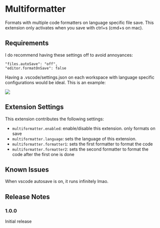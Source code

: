 # Multiformatter

Formats with multiple code formatters on language specific file save. This extension only activates when you save with ctrl+s (cmd+s on mac).

## Requirements

I do recommend having these settings off to avoid annoyances:

```
"files.autoSave": "off",
"editor.formatOnSave": false
```

Having a .vscode/settings.json on each workspace with language specific configurations would be ideal. This is an example:

![](https://i.imgur.com/gqFnXim.png)


## Extension Settings

This extension contributes the following settings:

* `multiformatter.enabled`: enable/disable this extension. only formats on save
* `multiformatter.language`: sets the language of this extension.
* `multiformatter.formatter1`: sets the first formatter to format the code
* `multiformatter.formatter2`: sets the second formatter to format the code after the first one is done

## Known Issues

When vscode autosave is on, it runs infinitely lmao.

## Release Notes

### 1.0.0

Initial release